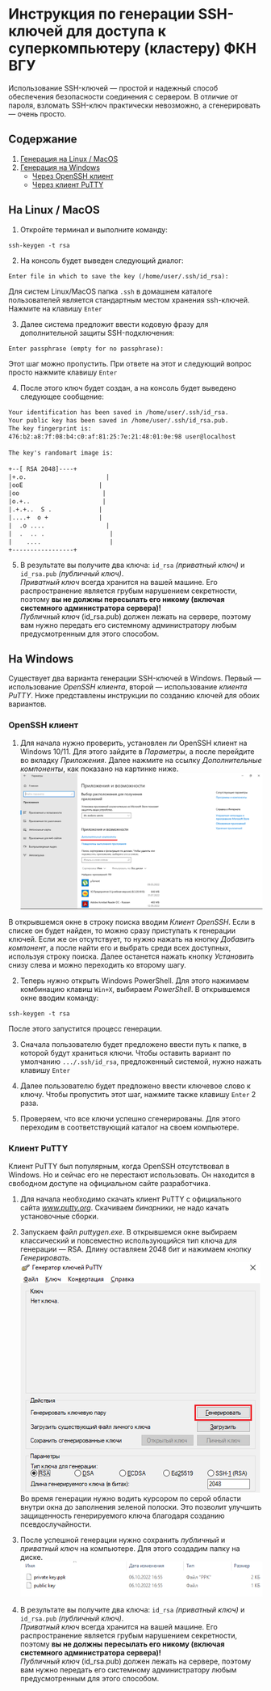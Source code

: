 # Инструкция по генерации SSH-ключей для доступа к суперкомпьютеру (кластеру) ФКН ВГУ
Использование SSH-ключей — простой и надежный способ обеспечения безопасности соединения с сервером. В отличие от пароля, взломать SSH-ключ практически невозможно, а сгенерировать — очень просто.

## Содержание
1. [Генерация на Linux / MacOS](#linux_mac)
2. [Генерация на Windows](#windows)
    - [Через OpenSSH клиент](#openssh)
    - [Через клиент PuTTY](#putty)

## <a id="linux_mac">На Linux / MacOS</a>
1. Откройте терминал и выполните команду:
```
ssh-keygen -t rsa
```
2. На консоль будет выведен следующий диалог:
```
Enter file in which to save the key (/home/user/.ssh/id_rsa):
```
Для систем Linux/MacOS папка `.ssh` в домашнем каталоге пользователей 
является стандартным местом хранения ssh-ключей. Нажмите на клавишу `Enter`

3. Далее система предложит ввести кодовую фразу для дополнительной защиты SSH-подключения:
```
Enter passphrase (empty for no passphrase):
```
Этот шаг можно пропустить. При ответе на этот и следующий вопрос просто нажмите клавишу `Enter`

4. После этого ключ будет создан, а на консоль будет выведено следующее сообщение:
```
Your identification has been saved in /home/user/.ssh/id_rsa.
Your public key has been saved in /home/user/.ssh/id_rsa.pub.
The key fingerprint is:
476:b2:a8:7f:08:b4:c0:af:81:25:7e:21:48:01:0e:98 user@localhost

The key's randomart image is:

+--[ RSA 2048]----+
|+.o.                      |
|ooE                     |
|oo                       |
|o.+..                    |
|.+.+..  S .             |
|....+  o +              |
|  .o ....                 |
|  .  .. .                  |
|    ....                   |
+-----------------+
```
5. В результате вы получите два ключа: `id_rsa` *(приватный ключ)* и `id_rsa.pub` *(публичный ключ)*.  
*Приватный ключ* всегда хранится на вашей машине.
Его распространение является грубым нарушением секретности, поэтому
**вы не должны пересылать его никому (включая системного администратора сервера)!**  
*Публичный ключ* (id_rsa.pub) должен лежать на сервере, поэтому
вам нужно передать его системному администратору любым предусмотренным для этого способом.

## <a id="windows">На Windows</a>
Существует два варианта генерации SSH-ключей в Windows. 
Первый — использование *OpenSSH клиента*, второй — использование *клиента PuTTY*. 
Ниже представлены инструкции по созданию ключей для обоих вариантов.

### <a id="openssh">OpenSSH клиент</a>
1. Для начала нужно проверить, установлен ли OpenSSH клиент на Windows 10/11.
Для этого зайдите в *Параметры*, а после перейдите во вкладку *Приложения*. Далее нажмите на ссылку *Дополнительные компоненты*, как показано на картинке ниже.
![Проверка наличия OpenSSH](https://github.com/Astrogrammer/parallel/blob/main/images/image1.png)  

В открывшемся окне в строку поиска вводим *Клиент OpenSSH*.
Если в списке он будет найден, то можно сразу приступать к генерации ключей.
Если же он отсутствует, то нужно нажать на кнопку *Добавить компонент*, а после
найти его и выбрать среди всех доступных, используя строку поиска.
Далее останется нажать кнопку *Установить* снизу слева и можно переходить ко второму шагу.

2. Теперь нужно открыть Windows PowerShell.
Для этого нажимаем комбинацию клавиш `Win+X`, выбираем *PowerShell*.
В открывшемся окне вводим команду:
```
ssh-keygen -t rsa
```
После этого запустится процесс генерации.

3. Сначала пользователю будет предложено ввести путь к папке,
в которой будут храниться ключи. Чтобы оставить вариант по умолчанию `.../.ssh/id_rsa`, предложенный системой,
нужно нажать клавишу `Enter`

4. Далее пользователю будет предложено ввести ключевое слово к ключу.
Чтобы пропустить этот шаг, нажмите также клавишу `Enter` 2 раза.

5. Проверяем, что все ключи успешно сгенерированы. Для этого переходим в соответствующий каталог на своем компьютере.

### <a id="putty">Клиент PuTTY</a>
Клиент PuTTY был популярным, когда OpenSSH отсутствовал в Windows. 
Но и сейчас его не перестают использовать. 
Он находится в свободном доступе на официальном сайте разработчика.  
1. Для начала необходимо скачать клиент PuTTY с официального сайта *www.putty.org*.
Скачиваем *бинарники*, не надо качать установочные сборки.
2. Запускаем файл *puttygen.exe*.
В открывшемся окне выбираем классический и повсеместно использующийся тип ключа для генерации — RSA.
Длину оставляем 2048 бит и нажимаем кнопку *Генерировать*.  
![Интерфейс puttygen](https://github.com/Astrogrammer/parallel/blob/main/images/image2.png)  
Во время генерации нужно водить курсором по серой области внутри окна до заполнения зеленой полоски.
Это позволит улучшить защищенность генерируемого ключа благодаря созданию псевдослучайности.

3. После успешной генерации нужно сохранить *публичный* и *приватный ключ* на компьютере.
Для этого создадим папку на диске.  
![Публичный и приватный ключи в папке](https://github.com/Astrogrammer/parallel/blob/main/images/image3.png)  

4. В результате вы получите два ключа: `id_rsa` *(приватный ключ)* и `id_rsa.pub` *(публичный ключ)*.  
*Приватный ключ* всегда хранится на вашей машине.
Его распространение является грубым нарушением секретности, поэтому
**вы не должны пересылать его никому (включая системного администратора сервера)!**  
*Публичный ключ* (id_rsa.pub) должен лежать на сервере, поэтому
вам нужно передать его системному администратору любым предусмотренным для этого способом.
